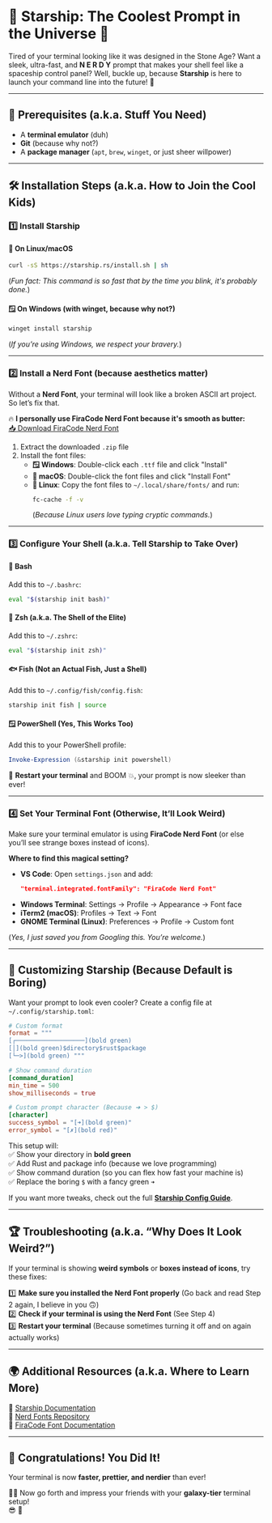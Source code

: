 # 🚀 Starship: The Coolest Prompt in the Universe 🌌  

Tired of your terminal looking like it was designed in the Stone Age? Want a sleek, ultra-fast, and **N E R D Y** prompt that makes your shell feel like a spaceship control panel? Well, buckle up, because **Starship** is here to launch your command line into the future! 🚀  

---

## 🎩 Prerequisites (a.k.a. Stuff You Need)  

- A **terminal emulator** (duh)  
- **Git** (because why not?)  
- A **package manager** (`apt`, `brew`, `winget`, or just sheer willpower)  

---

## 🛠 Installation Steps (a.k.a. How to Join the Cool Kids)  

### 1️⃣ Install Starship  

#### 🐧 On Linux/macOS  
```bash
curl -sS https://starship.rs/install.sh | sh
```
(*Fun fact: This command is so fast that by the time you blink, it's probably done.*)  

#### 🪟 On Windows (with winget, because why not?)  
```powershell
winget install starship
```
(*If you’re using Windows, we respect your bravery.*)  

---

### 2️⃣ Install a Nerd Font (because aesthetics matter)  

Without a **Nerd Font**, your terminal will look like a broken ASCII art project. So let’s fix that.  

🔥 **I personally use FiraCode Nerd Font because it's smooth as butter:**  
[📥 Download FiraCode Nerd Font](https://github.com/ryanoasis/nerd-fonts/releases/download/v3.3.0/FiraCode.zip)  

1. Extract the downloaded `.zip` file  
2. Install the font files:  
   - **🪟 Windows**: Double-click each `.ttf` file and click "Install"  
   - **🍏 macOS**: Double-click the font files and click "Install Font"  
   - **🐧 Linux**: Copy the font files to `~/.local/share/fonts/` and run:  
     ```bash
     fc-cache -f -v
     ```  
     (*Because Linux users love typing cryptic commands.*)  

---

### 3️⃣ Configure Your Shell (a.k.a. Tell Starship to Take Over)  

#### 🐚 Bash  
Add this to `~/.bashrc`:  
```bash
eval "$(starship init bash)"
```

#### 💫 Zsh (a.k.a. The Shell of the Elite)  
Add this to `~/.zshrc`:  
```bash
eval "$(starship init zsh)"
```

#### 🐟 Fish (Not an Actual Fish, Just a Shell)  
Add this to `~/.config/fish/config.fish`:  
```bash
starship init fish | source
```

#### 🪟 PowerShell (Yes, This Works Too)  
Add this to your PowerShell profile:  
```powershell
Invoke-Expression (&starship init powershell)
```

🔄 **Restart your terminal** and BOOM 💥, your prompt is now sleeker than ever!  

---

### 4️⃣ Set Your Terminal Font (Otherwise, It’ll Look Weird)  

Make sure your terminal emulator is using **FiraCode Nerd Font** (or else you’ll see strange boxes instead of icons).  

**Where to find this magical setting?**  

- **VS Code**: Open `settings.json` and add:  
  ```json
  "terminal.integrated.fontFamily": "FiraCode Nerd Font"
  ```
- **Windows Terminal**: Settings -> Profile -> Appearance -> Font face  
- **iTerm2 (macOS)**: Profiles -> Text -> Font  
- **GNOME Terminal (Linux)**: Preferences -> Profile -> Custom font  

(*Yes, I just saved you from Googling this. You’re welcome.*)  

---

## 🎨 Customizing Starship (Because Default is Boring)  

Want your prompt to look even cooler? Create a config file at `~/.config/starship.toml`:  

```toml
# Custom format
format = """
[┌───────────────────](bold green)
[│](bold green)$directory$rust$package
[└─>](bold green) """

# Show command duration
[command_duration]
min_time = 500
show_milliseconds = true

# Custom prompt character (Because ➜ > $)
[character]
success_symbol = "[➜](bold green)"
error_symbol = "[✗](bold red)"
```

This setup will:  
✅ Show your directory in **bold green**  
✅ Add Rust and package info (because we love programming)  
✅ Show command duration (so you can flex how fast your machine is)  
✅ Replace the boring `$` with a fancy green `➜`  

If you want more tweaks, check out the full **[Starship Config Guide](https://starship.rs/config/)**.  

---

## 🏆 Troubleshooting (a.k.a. “Why Does It Look Weird?”)  

If your terminal is showing **weird symbols** or **boxes instead of icons**, try these fixes:  

1️⃣ **Make sure you installed the Nerd Font properly** (Go back and read Step 2 again, I believe in you 🙃)  
2️⃣ **Check if your terminal is using the Nerd Font** (See Step 4)  
3️⃣ **Restart your terminal** (Because sometimes turning it off and on again actually works)  

---

## 🌍 Additional Resources (a.k.a. Where to Learn More)  

🔗 [Starship Documentation](https://starship.rs/guide/)  
🔗 [Nerd Fonts Repository](https://github.com/ryanoasis/nerd-fonts)  
🔗 [FiraCode Font Documentation](https://github.com/tonsky/FiraCode)  

---

## 🎉 Congratulations! You Did It!  

Your terminal is now **faster, prettier, and nerdier** than ever!  

👨‍💻 Now go forth and impress your friends with your **galaxy-tier** terminal setup!  
😎 🚀  

